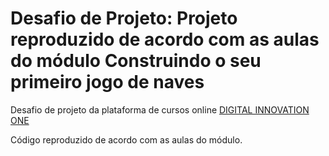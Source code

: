 <h1> Desafio de Projeto: Projeto reproduzido de acordo com as aulas do módulo Construindo o seu primeiro jogo de naves</h1>

<p>Desafio de projeto da plataforma de cursos online <a href="https://web.dio.me/" target="_blank">DIGITAL INNOVATION ONE</a></p>

Código reproduzido de acordo com as aulas do módulo.